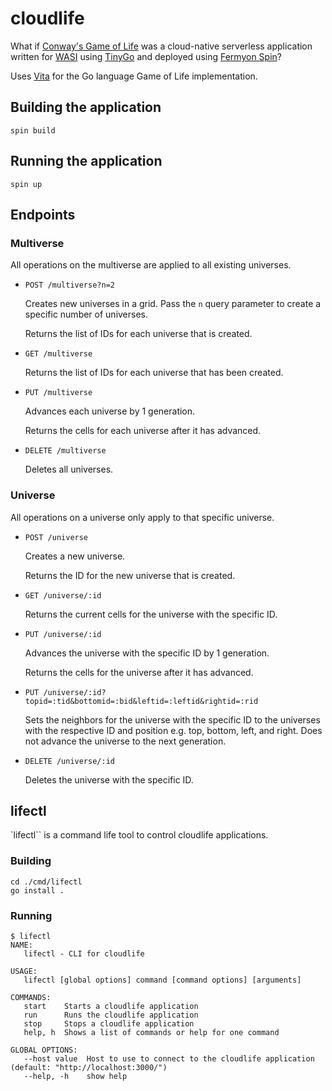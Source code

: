 # cloudlife

What if [Conway's Game of Life](https://en.wikipedia.org/wiki/Conway%27s_Game_of_Life) was a cloud-native serverless application written for [WASI](https://github.com/WebAssembly/WASI) using [TinyGo](https://tinygo.org/) and deployed using [Fermyon Spin](https://github.com/fermyon/spin)?

Uses [Vita](https://github.com/acifani/vita) for the Go language Game of Life implementation.

## Building the application

```
spin build
```

## Running the application

```
spin up
```

## Endpoints

### Multiverse

All operations on the multiverse are applied to all existing universes.

- `POST /multiverse?n=2`

    Creates new universes in a grid. Pass the `n` query parameter to create a specific number of universes.

    Returns the list of IDs for each universe that is created.

- `GET /multiverse`

    Returns the list of IDs for each universe that has been created.

- `PUT /multiverse`

    Advances each universe by 1 generation.

    Returns the cells for each universe after it has advanced.

- `DELETE /multiverse`

    Deletes all universes.

### Universe

All operations on a universe only apply to that specific universe.

- `POST /universe`

    Creates a new universe.

    Returns the ID for the new universe that is created.

- `GET /universe/:id`

    Returns the current cells for the universe with the specific ID.

- `PUT /universe/:id`

    Advances the universe with the specific ID by 1 generation.

    Returns the cells for the universe after it has advanced.

- `PUT /universe/:id?topid=:tid&bottomid=:bid&leftid=:leftid&rightid=:rid`

    Sets the neighbors for the universe with the specific ID to the universes with the respective ID and position e.g. top, bottom, left, and right. Does not advance the universe to the next generation.

- `DELETE /universe/:id`

    Deletes the universe with the specific ID.

## lifectl

`lifectl`` is a command life tool to control cloudlife applications.

### Building

```
cd ./cmd/lifectl
go install .
```

### Running

```
$ lifectl
NAME:
   lifectl - CLI for cloudlife

USAGE:
   lifectl [global options] command [command options] [arguments]

COMMANDS:
   start    Starts a cloudlife application
   run      Runs the cloudlife application
   stop     Stops a cloudlife application
   help, h  Shows a list of commands or help for one command

GLOBAL OPTIONS:
   --host value  Host to use to connect to the cloudlife application (default: "http://localhost:3000/")
   --help, -h    show help
```

